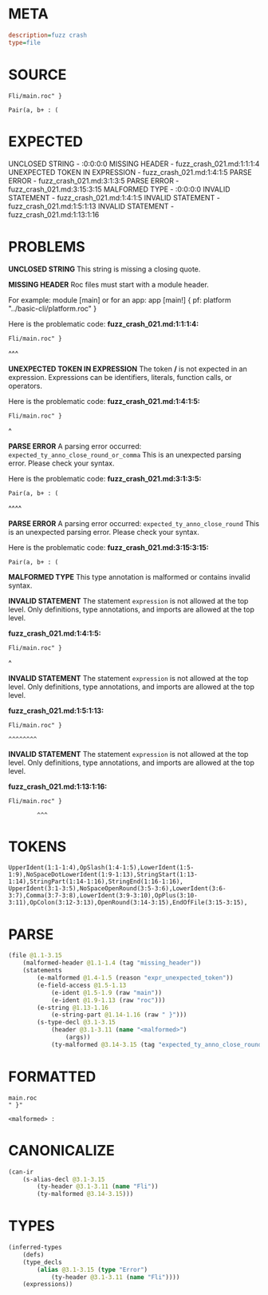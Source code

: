 # META
~~~ini
description=fuzz crash
type=file
~~~
# SOURCE
~~~roc
Fli/main.roc" }

Pair(a, b+ : (
~~~
# EXPECTED
UNCLOSED STRING - :0:0:0:0
MISSING HEADER - fuzz_crash_021.md:1:1:1:4
UNEXPECTED TOKEN IN EXPRESSION - fuzz_crash_021.md:1:4:1:5
PARSE ERROR - fuzz_crash_021.md:3:1:3:5
PARSE ERROR - fuzz_crash_021.md:3:15:3:15
MALFORMED TYPE - :0:0:0:0
INVALID STATEMENT - fuzz_crash_021.md:1:4:1:5
INVALID STATEMENT - fuzz_crash_021.md:1:5:1:13
INVALID STATEMENT - fuzz_crash_021.md:1:13:1:16
# PROBLEMS
**UNCLOSED STRING**
This string is missing a closing quote.

**MISSING HEADER**
Roc files must start with a module header.

For example:
        module [main]
or for an app:
        app [main!] { pf: platform "../basic-cli/platform.roc" }

Here is the problematic code:
**fuzz_crash_021.md:1:1:1:4:**
```roc
Fli/main.roc" }
```
^^^


**UNEXPECTED TOKEN IN EXPRESSION**
The token **/** is not expected in an expression.
Expressions can be identifiers, literals, function calls, or operators.

Here is the problematic code:
**fuzz_crash_021.md:1:4:1:5:**
```roc
Fli/main.roc" }
```
   ^


**PARSE ERROR**
A parsing error occurred: `expected_ty_anno_close_round_or_comma`
This is an unexpected parsing error. Please check your syntax.

Here is the problematic code:
**fuzz_crash_021.md:3:1:3:5:**
```roc
Pair(a, b+ : (
```
^^^^


**PARSE ERROR**
A parsing error occurred: `expected_ty_anno_close_round`
This is an unexpected parsing error. Please check your syntax.

Here is the problematic code:
**fuzz_crash_021.md:3:15:3:15:**
```roc
Pair(a, b+ : (
```
              


**MALFORMED TYPE**
This type annotation is malformed or contains invalid syntax.

**INVALID STATEMENT**
The statement `expression` is not allowed at the top level.
Only definitions, type annotations, and imports are allowed at the top level.

**fuzz_crash_021.md:1:4:1:5:**
```roc
Fli/main.roc" }
```
   ^


**INVALID STATEMENT**
The statement `expression` is not allowed at the top level.
Only definitions, type annotations, and imports are allowed at the top level.

**fuzz_crash_021.md:1:5:1:13:**
```roc
Fli/main.roc" }
```
    ^^^^^^^^


**INVALID STATEMENT**
The statement `expression` is not allowed at the top level.
Only definitions, type annotations, and imports are allowed at the top level.

**fuzz_crash_021.md:1:13:1:16:**
```roc
Fli/main.roc" }
```
            ^^^


# TOKENS
~~~zig
UpperIdent(1:1-1:4),OpSlash(1:4-1:5),LowerIdent(1:5-1:9),NoSpaceDotLowerIdent(1:9-1:13),StringStart(1:13-1:14),StringPart(1:14-1:16),StringEnd(1:16-1:16),
UpperIdent(3:1-3:5),NoSpaceOpenRound(3:5-3:6),LowerIdent(3:6-3:7),Comma(3:7-3:8),LowerIdent(3:9-3:10),OpPlus(3:10-3:11),OpColon(3:12-3:13),OpenRound(3:14-3:15),EndOfFile(3:15-3:15),
~~~
# PARSE
~~~clojure
(file @1.1-3.15
	(malformed-header @1.1-1.4 (tag "missing_header"))
	(statements
		(e-malformed @1.4-1.5 (reason "expr_unexpected_token"))
		(e-field-access @1.5-1.13
			(e-ident @1.5-1.9 (raw "main"))
			(e-ident @1.9-1.13 (raw "roc")))
		(e-string @1.13-1.16
			(e-string-part @1.14-1.16 (raw " }")))
		(s-type-decl @3.1-3.15
			(header @3.1-3.11 (name "<malformed>")
				(args))
			(ty-malformed @3.14-3.15 (tag "expected_ty_anno_close_round")))))
~~~
# FORMATTED
~~~roc
main.roc
" }"

<malformed> : 
~~~
# CANONICALIZE
~~~clojure
(can-ir
	(s-alias-decl @3.1-3.15
		(ty-header @3.1-3.11 (name "Fli"))
		(ty-malformed @3.14-3.15)))
~~~
# TYPES
~~~clojure
(inferred-types
	(defs)
	(type_decls
		(alias @3.1-3.15 (type "Error")
			(ty-header @3.1-3.11 (name "Fli"))))
	(expressions))
~~~
